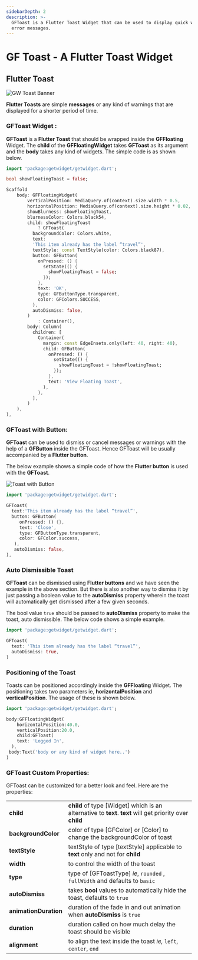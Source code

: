 ```yaml
---
sidebarDepth: 2
description: >-
  GFToast is a Flutter Toast Widget that can be used to display quick warning or
  error messages.
---
```


# GF Toast - A Flutter Toast Widget

## Flutter Toast

![GW Toast Banner](https://ik.imagekit.io/ionicfirebaseapp/getwidget/docs/tr:w-800,f-auto/Toasts_CjkhzUIzm.png)

**Flutter Toasts** are simple **messages** or any kind of warnings that are displayed for a shorter period of time.

### GFToast Widget :

**GFToast** is a **Flutter Toast** that should be wrapped inside the **GFFloating** Widget. The **child** of the **GFFloatingWidget** takes **GFToast** as its argument and the **body** takes any kind of widgets. The simple code is as shown below.

```dart
import 'package:getwidget/getwidget.dart';

bool showFloatingToast = false;

Scaffold
    body: GFFloatingWidget(
        verticalPosition: MediaQuery.of(context).size.width * 0.5,
        horizontalPosition: MediaQuery.of(context).size.height * 0.02,
        showBlurness: showFloatingToast,
        blurnessColor: Colors.black54,
        child: showFloatingToast
            ? GFToast(
          backgroundColor: Colors.white,
          text:
          'This item already has the label “travel”',
          textStyle: const TextStyle(color: Colors.black87),
          button: GFButton(
            onPressed: () {
              setState(() {
                showFloatingToast = false;
              });
            },
            text: 'OK',
            type: GFButtonType.transparent,
            color: GFColors.SUCCESS,
          ),
          autoDismiss: false,
        )
            : Container(),
        body: Column(
          children: [
            Container(
              margin: const EdgeInsets.only(left: 40, right: 40),
              child: GFButton(
                onPressed: () {
                  setState(() {
                    showFloatingToast = !showFloatingToast;
                  });
                },
                text: 'View Floating Toast',
              ),
            ),
          ],
        )
    ),
),  
```

### GFToast with Button:

**GFToas**t can be used to dismiss or cancel messages or warnings with the help of a **GFButton** inside the GFToast. Hence GFToast will be usually accompanied by a **Flutter button**.

The below example shows a simple code of how the **Flutter button** is used with the **GFToast**.

![Toast with Button](https://ik.imagekit.io/ionicfirebaseapp/getwidget/docs/tr:w-800,f-auto/BAsic_toasts_3x_Jy51nVck_o.png)

```dart
import 'package:getwidget/getwidget.dart';

GFToast(
  text:'This item already has the label “travel”',
  button: GFButton(
     onPressed: () {},
     text: 'Close',
     type: GFButtonType.transparent,
     color: GFColor.success,
   ),
   autoDismiss: false,
),
```

### Auto Dismissible Toast

**GFToast** can be dismissed using **Flutter buttons** and we have seen the example in the above section. But there is also another way to dismiss it by just passing a boolean value to the **autoDismiss** property wherein the toast will automatically get dismissed after a few given seconds.

The bool value `true` should be passed to **autoDismiss** property to make the toast, auto dismissible. The below code shows a simple example.

```dart
import 'package:getwidget/getwidget.dart';

GFToast(
  text: 'This item already has the label “travel”',
  autoDismiss: true,
)
```

### Positioning of the Toast

Toasts can be positioned accordingly inside the **GFFloating** Widget. The positioning takes two parameters ie, **horizontalPosition** and **verticalPosition**. The usage of these is shown below.

```dart
import 'package:getwidget/getwidget.dart';

body:GFFloatingWidget(
    horizontalPosition:40.0,
    verticalPosition:20.0,
    child:GFToast(
    text: 'Logged In',
  ),
 body:Text('body or any kind of widget here..')
)
```

### GFToast Custom Properties:

GFToast can be customized for a better look and feel. Here are the properties:

|  |  |
| :--- | :--- |
| **child** | **child** of type \[Widget\] which is an alternative to **text**. **text** will get priority over **child** |
| **backgroundColor** | color of type \[GFColor\] or \[Color\] to change the backgroundColor of toast |
| **textStyle** | textStyle of type \[textStyle\] applicable to **text** only and not for **child** |
| **width** | to control the width of the toast |
| **type** | type of \[GFToastType\]  _ie_, `rounded` , `fullWidth` and defaults to `basic` |
| **autoDismiss** | takes **bool** values to automatically hide the toast, defaults to `true` |
| **animationDuration** | duration of the fade in and out animation when **autoDismiss** is `true` |
| **duration** | duration called on how much delay the toast should be visible |
| **alignment** | to align the text inside the toast _ie,_ `left`, `center`, `end` |

